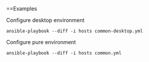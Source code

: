 ==Examples

Configure desktop environment

```
ansible-playbook --diff -i hosts common-desktop.yml
```

Configure pure environment

```
ansible-playbook --diff -i hosts common.yml
```

